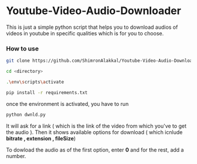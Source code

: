 # Youtube-Video-Audio-Downloader

This is just a simple python script that helps you to download audios of videos in youtube in specific qualities which is for you to choose.

### How to use
```bash
git clone https://github.com/ShimronAlakkal/Youtube-Video-Audio-Downloader/

cd <directory>

.\env\scripts\activate

pip install -r requirements.txt
```

once the environment is activated, you have to run 
```bash
python dwnld.py
```

It will ask for a link ( which is the link of the video from which you've to get the audio ).
Then it shows available options for download ( which icnlude **bitrate , extension , fileSize**)

To dowload the audio as of the first option, enter **0** and for the rest, add a number.
